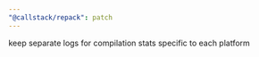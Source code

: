 ```yaml
---
"@callstack/repack": patch
---
```


keep separate logs for compilation stats specific to each platform
